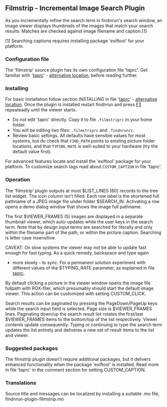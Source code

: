 ## Filmstrip - Incremental Image Search Plugin

As you incrementally refine the search term in findnrun's search window,
an image viewer displays thumbnails of the images that match your search
results. Matches are checked against image filename and caption.[1]

[1] Searching captions requires installing package 'exiftool' for your
   platform.

### Configuration file

The 'filmstrip' source plugin has its own configuration file 'taprc'.
Get familiar with
'[taprc](taprc)' - [alternative location](examples/filmstrip/taprc),
before reading further.

### Installing

For basic installation follow section _INSTALLING_ in file
'[taprc](taprc)' - [alternative location](examples/filmstrip/taprc).
Once the plugin is installed restart findnrun and press [F3](hotkey.md)
repeateadly until the viewer starts.

 * Do not edit 'taprc' directly. Copy it to file `.filmstriprc` in your
   home folder.
 * You will be editing two files: `.filmstriprc` and `.findnrunrc`.
 * Review basic settings. All defaults have sensible values for most
   systems, but do check that `FIND_PATH` points to existing picture
   folder locations, and that `TYPING_RATE` is well-suited to your
   hardware (try the default value first).

For advanced features locate and install the 'exiftool' package for
your platform. To customize search tags read about `CUSTOM_CAPTION` in
file 'taprc'.

### Operation

The 'filmstrip' plugin outputs at most $LIST\_LINES (60) records to
the tree list widget. The icon column isn't filled. Each row label is the
shortened full pathname of a JPEG image file under folder $SEARCH\_IN.
Activating a row opens a demo dialog window that shows the image full
pathname.

The first $VIEWER\_FRAMES (5) images are displayed in a separate
thumbnail viewer, which auto-updates while the user keys in the search
term.  Note that by design input terms are searched for literally
and only within the filename part of the path, or within the picture
caption.  Searching is letter case insensitive.

CAVEAT: On slow systems the viewer may not be able to update fast
enough for fast typing. As a quick remedy, backspace and type again
- more slowly - to sync. For a permanent solution experiment with
different values of the $TYPING\_RATE parameter, as explained in file
[taprc](taprc).

By default clicking a picture in the viewer window opens the image file
fullpath with ROX-filer, which presumably should start the default image
viewer. This action can be customized with setting CUSTOM\_CLICK.

Search results can be paginated by pressing the PageDown/PageUp keys
while the search input field is selected. Page size is $VIEWER\_FRAMES
lines. Paginating down/up the search result list rotates the first/last
$VIEWER\_FRAMES items to the bottom/top of the list respectively. Viewer
contents update consequently. Typing or continuing to type the search
term updates the list entirely and deliveres a new set of result items
to the list and viewer.

### Suggested packages

The filmstrip plugin doesn't require additional packages, but it
delivers enhanced functionality when the package 'exiftool' is
installed. Read more in file 'taprc' in the comment section for setting
CUSTOM\_CAPTION.

### Translations

Source title and messages can be localized by installing a suitable
.mo file, findnrun-plugin-filmstrip.mo

